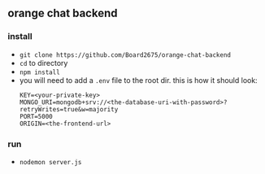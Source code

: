 ## orange chat backend

### install
- `git clone https://github.com/Board2675/orange-chat-backend`
- `cd` to directory
- `npm install`
- you will need to add a `.env` file to the root dir. this is how it should look:
	 ```
	 KEY=<your-private-key>
	 MONGO_URI=mongodb+srv://<the-database-uri-with-password>?retryWrites=true&w=majority
	 PORT=5000
	 ORIGIN=<the-frontend-url>
	```

### run
- `nodemon server.js`